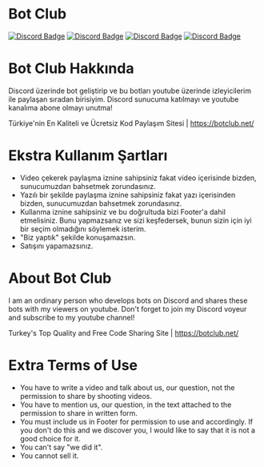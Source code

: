 # Bot Club
[![Discord Badge](https://img.shields.io/badge/Discord%20-7289DA.svg?&amp;style=for-the-badge&amp;logo=discord&amp;logoColor=white)](https://discord.gg/KxWY5y6wFh)
[![Discord Badge](https://img.shields.io/badge/YouTube-ff0000.svg?&amp;style=for-the-badge&amp;logo=youtube&amp;logoColor=white)](https://www.youtube.com/channel/UCzE6bIkR-uW8Pzptxsp0t0g)
[![Discord Badge](https://img.shields.io/badge/Twitch%20-6441a5.svg?&amp;style=for-the-badge&amp;logo=twitch&amp;logoColor=white)](https://www.twitch.tv/utkuxl)
[![Discord Badge](https://img.shields.io/badge/Github%20-171515.svg?&amp;style=for-the-badge&amp;logo=github&amp;logoColor=white)](https://github.com/UtkuJS)

<h1> Bot Club Hakkında </h1>

Discord üzerinde bot geliştirip ve bu botları youtube üzerinde izleyicilerim ile paylaşan sıradan birisiyim. 
Discord sunucuma katılmayı ve youtube kanalıma abone olmayı unutma!

Türkiye'nin En Kaliteli ve Ücretsiz Kod Paylaşım Sitesi | https://botclub.net/

<h1> Ekstra Kullanım Şartları </h1>

- Video çekerek paylaşma iznine sahipsiniz fakat video içerisinde bizden, sunucumuzdan bahsetmek zorundasınız.
- Yazılı bir şekilde paylaşma iznine sahipsiniz fakat yazı içerisinden bizden, sunucumuzdan bahsetmek zorundasınız.
- Kullanma iznine sahipsiniz ve bu doğrultuda bizi Footer'a dahil etmelisiniz. Bunu yapmazsanız ve sizi keşfedersek, bunun sizin için iyi bir seçim olmadığını söylemek isterim.
- "Biz yaptık" şekilde konuşamazsın.
- Satışını yapamazsınız.









<h1> About Bot Club </h1>

I am an ordinary person who develops bots on Discord and shares these bots with my viewers on youtube.
Don't forget to join my Discord voyeur and subscribe to my youtube channel!

Turkey's Top Quality and Free Code Sharing Site | https://botclub.net/

<h1> Extra Terms of Use </h1>

- You have to write a video and talk about us, our question, not the permission to share by shooting videos.
- You have to mention us, our question, in the text attached to the permission to share in written form.
- You must include us in Footer for permission to use and accordingly. If you don't do this and we discover you, I would like to say that it is not a good choice for it.
- You can't say "we did it".
- You cannot sell it.
